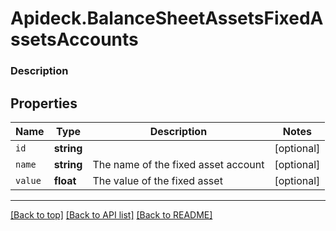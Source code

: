 # Apideck.BalanceSheetAssetsFixedAssetsAccounts

### Description

## Properties
Name | Type | Description | Notes
------------ | ------------- | ------------- | -------------
`id` | **string** |  | [optional] 
`name` | **string** | The name of the fixed asset account | [optional] 
`value` | **float** | The value of the fixed asset | [optional] 





---

[[Back to top]](#) [[Back to API list]](../../../../README.md#documentation-for-api-endpoints) [[Back to README]](../../../../README.md)


